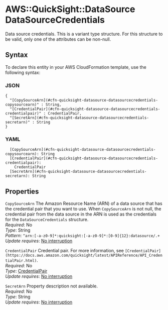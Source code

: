 # AWS::QuickSight::DataSource DataSourceCredentials<a name="aws-properties-quicksight-datasource-datasourcecredentials"></a>

Data source credentials\. This is a variant type structure\. For this structure to be valid, only one of the attributes can be non\-null\.

## Syntax<a name="aws-properties-quicksight-datasource-datasourcecredentials-syntax"></a>

To declare this entity in your AWS CloudFormation template, use the following syntax:

### JSON<a name="aws-properties-quicksight-datasource-datasourcecredentials-syntax.json"></a>

```
{
  "[CopySourceArn](#cfn-quicksight-datasource-datasourcecredentials-copysourcearn)" : String,
  "[CredentialPair](#cfn-quicksight-datasource-datasourcecredentials-credentialpair)" : CredentialPair,
  "[SecretArn](#cfn-quicksight-datasource-datasourcecredentials-secretarn)" : String
}
```

### YAML<a name="aws-properties-quicksight-datasource-datasourcecredentials-syntax.yaml"></a>

```
  [CopySourceArn](#cfn-quicksight-datasource-datasourcecredentials-copysourcearn): String
  [CredentialPair](#cfn-quicksight-datasource-datasourcecredentials-credentialpair):
    CredentialPair
  [SecretArn](#cfn-quicksight-datasource-datasourcecredentials-secretarn): String
```

## Properties<a name="aws-properties-quicksight-datasource-datasourcecredentials-properties"></a>

`CopySourceArn` <a name="cfn-quicksight-datasource-datasourcecredentials-copysourcearn"></a>
The Amazon Resource Name \(ARN\) of a data source that has the credential pair that you want to use\. When `CopySourceArn` is not null, the credential pair from the data source in the ARN is used as the credentials for the `DataSourceCredentials` structure\.  
_Required_: No  
_Type_: String  
_Pattern_: `^arn:[-a-z0-9]*:quicksight:[-a-z0-9]*:[0-9]{12}:datasource/.+`  
_Update requires_: [No interruption](https://docs.aws.amazon.com/AWSCloudFormation/latest/UserGuide/using-cfn-updating-stacks-update-behaviors.html#update-no-interrupt)

`CredentialPair` <a name="cfn-quicksight-datasource-datasourcecredentials-credentialpair"></a>
Credential pair\. For more information, see `[CredentialPair](https://docs.aws.amazon.com/quicksight/latest/APIReference/API_CredentialPair.html)`\.  
_Required_: No  
_Type_: [CredentialPair](aws-properties-quicksight-datasource-credentialpair.md)  
_Update requires_: [No interruption](https://docs.aws.amazon.com/AWSCloudFormation/latest/UserGuide/using-cfn-updating-stacks-update-behaviors.html#update-no-interrupt)

`SecretArn` <a name="cfn-quicksight-datasource-datasourcecredentials-secretarn"></a>
Property description not available\.  
_Required_: No  
_Type_: String  
_Update requires_: [No interruption](https://docs.aws.amazon.com/AWSCloudFormation/latest/UserGuide/using-cfn-updating-stacks-update-behaviors.html#update-no-interrupt)

